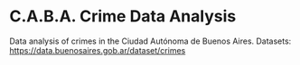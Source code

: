 # C.A.B.A. Crime Data Analysis
Data analysis of crimes in the Ciudad Autónoma de Buenos Aires. Datasets: https://data.buenosaires.gob.ar/dataset/crimes

